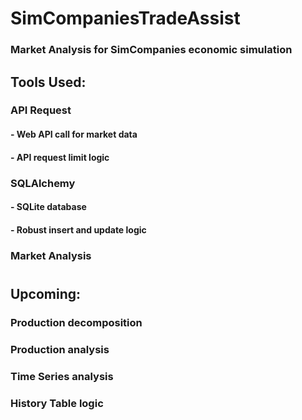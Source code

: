 # SimCompaniesTradeAssist
### Market Analysis for SimCompanies economic simulation

## Tools Used:
### API Request
#### - Web API call for market data
#### - API request limit logic
### SQLAlchemy
#### - SQLite database
#### - Robust insert and update logic
### Market Analysis
# 
## Upcoming:
### Production decomposition
### Production analysis
### Time Series analysis
### History Table logic